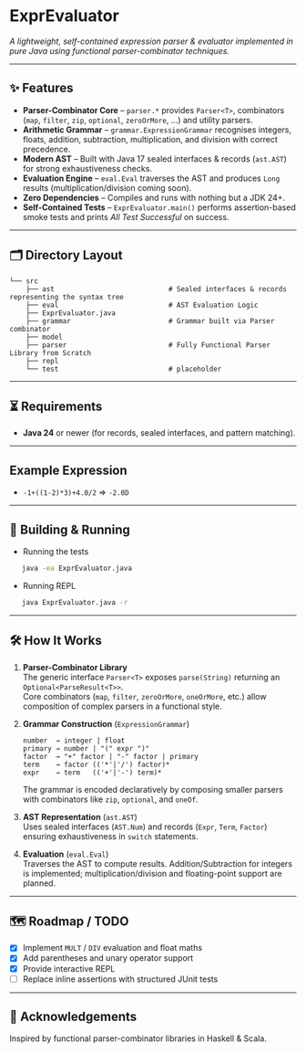 # ExprEvaluator
*A lightweight, self-contained expression parser & evaluator implemented in pure Java using functional parser-combinator techniques.*

---

## ✨ Features
- **Parser-Combinator Core** – `parser.*` provides `Parser<T>`, combinators (`map`, `filter`, `zip`, `optional`, `zeroOrMore`, …) and utility parsers.
- **Arithmetic Grammar** – `grammar.ExpressionGrammar` recognises integers, floats, addition, subtraction, multiplication, and division with correct precedence.
- **Modern AST** – Built with Java 17 sealed interfaces & records (`ast.AST`) for strong exhaustiveness checks.
- **Evaluation Engine** – `eval.Eval` traverses the AST and produces `Long` results (multiplication/division coming soon).
- **Zero Dependencies** – Compiles and runs with nothing but a JDK 24+.
- **Self-Contained Tests** – `ExprEvaluator.main()` performs assertion-based smoke tests and prints *All Test Successful* on success.

---

## 🗂️ Directory Layout
```
└── src
    ├── ast                            # Sealed interfaces & records representing the syntax tree 
    ├── eval                           # AST Evaluation Logic
    ├── ExprEvaluator.java
    ├── grammar                        # Grammar built via Parser combinator
    ├── model
    ├── parser                         # Fully Functional Parser Library from Scratch
    ├── repl
    └── test                           # placeholder
```

---

## ⏳ Requirements
* **Java 24** or newer (for records, sealed interfaces, and pattern matching).

---

## Example Expression 

- `-1+((1-2)*3)+4.0/2` => `-2.0D`

---

## 🔧 Building & Running
- Running the tests
```sh
   java -ea ExprEvaluator.java
```
- Running REPL
```sh
   java ExprEvaluator.java -r
```

---

## 🛠️ How It Works
1. **Parser-Combinator Library**  
   The generic interface `Parser<T>` exposes `parse(String)` returning an `Optional<ParseResult<T>>`.  
   Core combinators (`map`, `filter`, `zeroOrMore`, `oneOrMore`, etc.) allow composition of complex parsers in a functional style.

2. **Grammar Construction** (`ExpressionGrammar`)  
   ```
   number  → integer | float
   primary → number | "(" expr ")"
   factor  → "+" factor | "-" factor | primary
   term    → factor (('*'|'/') factor)*
   expr    → term   (('+'|'-') term)*
   ```
   The grammar is encoded declaratively by composing smaller parsers with combinators like `zip`, `optional`, and `oneOf`.

3. **AST Representation** (`ast.AST`)  
   Uses sealed interfaces (`AST.Num`) and records (`Expr`, `Term`, `Factor`) ensuring exhaustiveness in `switch` statements.

4. **Evaluation** (`eval.Eval`)  
   Traverses the AST to compute results. Addition/Subtraction for integers is implemented; multiplication/division and floating-point support are planned.

---

## 🗺️ Roadmap / TODO
- [x] Implement `MULT` / `DIV` evaluation and float maths  
- [x] Add parentheses and unary operator support  
- [x] Provide interactive REPL
- [ ] Replace inline assertions with structured JUnit tests  

---

## 🙏 Acknowledgements
Inspired by functional parser-combinator libraries in Haskell & Scala.
